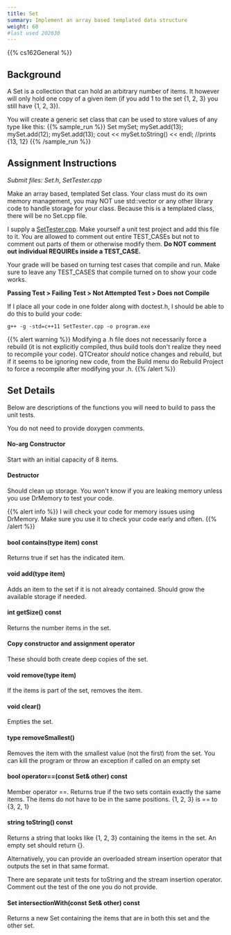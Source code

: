```yaml
---
title: Set
summary: Implement an array based templated data structure
weight: 60
#last used 202030
---
```


{{% cs162General %}}

## Background

A Set is a collection that can hold an arbitrary number of items. It however will only hold one
copy of a given item (if you add 1 to the set {1, 2, 3} you still have {1, 2, 3}).

You will create a generic set class that can be used to store values of any type like this:
{{% sample_run %}}
Set<int> mySet;
mySet.add(13);
mySet.add(12);
mySet.add(13);
cout << mySet.toString() << endl;  //prints {13, 12}
{{% /sample_run %}}

## Assignment Instructions

*Submit files: Set.h, SetTester.cpp*

Make an array based, templated Set class. Your class must do its own memory management,
you may NOT use std::vector or any other library code to handle storage for your class.
Because this is a templated class, there will be no Set.cpp file.

I supply a [SetTester.cpp](SetTester.cpp). Make yourself a unit test project and add this file to it.
You are allowed to comment out entire TEST_CASEs but not to comment out parts of them
or otherwise modify them. **Do NOT comment out individual REQUIREs inside a TEST_CASE.**

Your grade will be based on turning test cases that compile and run. Make sure to leave
any TEST_CASES that compile turned on to show your code works.

**Passing Test > Failing Test > Not Attempted Test > Does not Compile**

If I place all your code in one folder along with doctest.h, I should be able to
do this to build your code:

```
g++ -g -std=c++11 SetTester.cpp -o program.exe
```

{{% alert warning %}}
Modifying a .h file does not necessarily force a rebuild (it is not explicitly
compiled, thus build tools don't realize they need to recompile your code).
QTCreator *should* notice changes and rebuild, but if it seems to be ignoring new
code, from the Build menu do Rebuild Project to force a recompile after
modifying your .h.
{{% /alert %}}

## Set Details

Below are descriptions of the functions you will need to build to pass the unit tests.

You do not need to provide doxygen comments.

#### No-arg Constructor

Start with an initial capacity of 8 items.

#### Destructor

Should clean up storage. You won't know if you are leaking memory unless you use DrMemory
to test your code.

{{% alert info %}}
I will check your code for memory issues using DrMemory. Make sure you use it to check
your code early and often.
{{% /alert %}}

#### bool contains(type item) const

Returns true if set has the indicated item.

#### void add(type item)

Adds an item to the set if it is not already contained. Should grow the available storage if needed.

#### int getSize() const

Returns the number items in the set.

#### Copy constructor and assignment operator

These should both create deep copies of the set.

#### void remove(type item)

If the items is part of the set, removes the item.

#### void clear()

Empties the set.

#### type removeSmallest()

Removes the item with the smallest value (not the first) from the set.
You can kill the program or throw an exception if called on an empty set

#### bool operator==(const Set<type>& other) const

Member operator ==. Returns true if the two sets contain exactly the same items.
The items do not have to be in the same positions. {1, 2, 3} is == to {3, 2, 1}

#### string toString() const

Returns a string that looks like {1, 2, 3} containing the items in the set.
An empty set should return {}.

Alternatively, you can provide an overloaded stream insertion operator that outputs
the set in that same format.

There are separate unit tests for toString and the stream insertion operator. Comment out
the test of the one you do not provide.

#### Set<type> intersectionWith(const Set<type>& other) const

Returns a new Set containing the items that are in both this set and the other set.
